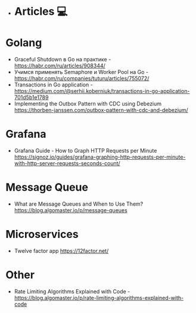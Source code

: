 - # Articles 💻

# Golang

- Graceful Shutdown в Go на практике - https://habr.com/ru/articles/908344/
- Учимся применять Semaphore и Worker Pool на Go - https://habr.com/ru/companies/tuturu/articles/755072/
- Transactions in Go application - https://medium.com/@serhii.koberniuk/transactions-in-go-application-701d5b1e1789
- Implementing the Outbox Pattern with CDC using Debezium https://thorben-janssen.com/outbox-pattern-with-cdc-and-debezium/

# Grafana
- Grafana Guide - How to Graph HTTP Requests per Minute https://signoz.io/guides/grafana-graphing-http-requests-per-minute-with-http-server-requests-seconds-count/

# Message Queue
- What are Message Queues and When to Use Them? https://blog.algomaster.io/p/message-queues

# Microservices 
- Twelve factor app https://12factor.net/

# Other
- Rate Limiting Algorithms Explained with Code - https://blog.algomaster.io/p/rate-limiting-algorithms-explained-with-code
